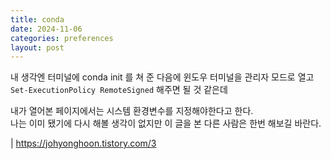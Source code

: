 ```yaml
---
title: conda
date: 2024-11-06
categories: preferences
layout: post
---
```

내 생각엔 터미널에 conda init 를 쳐 준 다음에 윈도우 터미널을 관리자 모드로 열고 `Set-ExecutionPolicy RemoteSigned` 해주면 될 것 같은데

내가 열어본 페이지에서는 시스템 환경변수를 지정해야한다고 한다.  
나는 이미 됐기에 다시 해볼 생각이 없지만 이 글을 본 다른 사람은 한번 해보길 바란다.  








| https://johyonghoon.tistory.com/3
